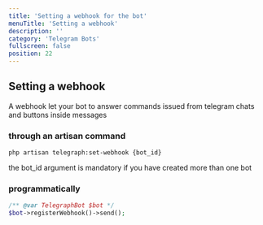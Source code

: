 ```yaml
---
title: 'Setting a webhook for the bot'
menuTitle: 'Setting a webhook'
description: ''
category: 'Telegram Bots'
fullscreen: false 
position: 22
---
```


## Setting a webhook

A webhook let your bot to answer commands issued from telegram chats and buttons inside messages

### through an artisan command

```shell
php artisan telegraph:set-webhook {bot_id}
```

the bot_id argument is mandatory if you have created more than one bot

### programmatically

```php
/** @var TelegraphBot $bot */
$bot->registerWebhook()->send();
```
